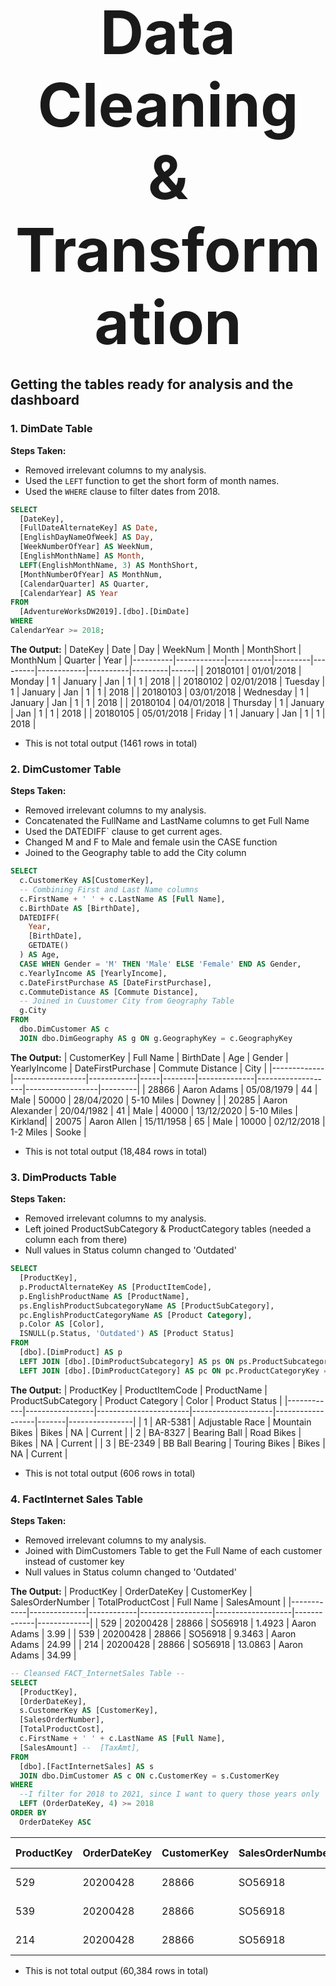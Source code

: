 <p align="center">
  <b><span style="font-size: 96px;">Data Cleaning & Transformation</span></b>
</p>

## Getting the tables ready for analysis and the dashboard

### 1. DimDate Table

**Steps Taken:**

- Removed irrelevant columns to my analysis.
- Used the `LEFT` function to get the short form of month names.
- Used the `WHERE` clause to filter dates from 2018.

```sql
SELECT
  [DateKey],
  [FullDateAlternateKey] AS Date,
  [EnglishDayNameOfWeek] AS Day,
  [WeekNumberOfYear] AS WeekNum,
  [EnglishMonthName] AS Month,
  LEFT(EnglishMonthName, 3) AS MonthShort,
  [MonthNumberOfYear] AS MonthNum,
  [CalendarQuarter] AS Quarter,
  [CalendarYear] AS Year
FROM
  [AdventureWorksDW2019].[dbo].[DimDate]
WHERE
CalendarYear >= 2018;
```

**The Output:**
| DateKey  | Date       | Day       | WeekNum | Month   | MonthShort | MonthNum | Quarter | Year |
|----------|------------|-----------|---------|---------|------------|----------|---------|------|
| 20180101 | 01/01/2018 | Monday    | 1       | January | Jan        | 1        | 1       | 2018 |
| 20180102 | 02/01/2018 | Tuesday   | 1       | January | Jan        | 1        | 1       | 2018 |
| 20180103 | 03/01/2018 | Wednesday | 1       | January | Jan        | 1        | 1       | 2018 |
| 20180104 | 04/01/2018 | Thursday  | 1       | January | Jan        | 1        | 1       | 2018 |
| 20180105 | 05/01/2018 | Friday    | 1       | January | Jan        | 1        | 1       | 2018 |
- This is not total output (1461 rows in total)

### 2. DimCustomer Table
**Steps Taken:**

- Removed irrelevant columns to my analysis.
- Concatenated the FullName and LastName columns to get Full Name
- Used the DATEDIFF` clause to get current ages.
- Changed M and F to Male and female usin the CASE function
- Joined to the Geography table to add the City column

```sql
SELECT 
  c.CustomerKey AS[CustomerKey], 
  -- Combining First and Last Name columns
  c.FirstName + ' ' + c.LastName AS [Full Name], 
  c.BirthDate AS [BirthDate], 
  DATEDIFF(
    Year, 
    [BirthDate], 
    GETDATE()
  ) AS Age, 
  CASE WHEN Gender = 'M' THEN 'Male' ELSE 'Female' END AS Gender, 
  c.YearlyIncome AS [YearlyIncome], 
  c.DateFirstPurchase AS [DateFirstPurchase], 
  c.CommuteDistance AS [Commute Distance], 
  -- Joined in Cuustomer City from Geography Table 
  g.City 
FROM 
  dbo.DimCustomer AS c 
  JOIN dbo.DimGeography AS g ON g.GeographyKey = c.GeographyKey
```

**The Output:**
| CustomerKey | Full Name        | BirthDate  | Age | Gender | YearlyIncome | DateFirstPurchase | Commute Distance | City    |
|-------------|------------------|------------|-----|--------|--------------|-------------------|------------------|---------|
| 28866       | Aaron Adams      | 05/08/1979 | 44  | Male   | 50000        | 28/04/2020        | 5-10 Miles       | Downey  |
| 20285       | Aaron Alexander  | 20/04/1982 | 41  | Male   | 40000        | 13/12/2020        | 5-10 Miles       | Kirkland|
| 20075       | Aaron Allen      | 15/11/1958 | 65  | Male   | 10000        | 02/12/2018        | 1-2 Miles        | Sooke   |

- This is not total output (18,484 rows in total)

### 3. DimProducts Table
**Steps Taken:**

- Removed irrelevant columns to my analysis.
- Left joined ProductSubCategory & ProductCategory tables (needed a column each from there)
- Null values in Status column changed to 'Outdated'

```sql
SELECT 
  [ProductKey], 
  p.ProductAlternateKey AS [ProductItemCode], 
  p.EnglishProductName AS [ProductName], 
  ps.EnglishProductSubcategoryName AS [ProductSubCategory], 
  pc.EnglishProductCategoryName AS [Product Category], 
  p.Color AS [Color], 
  ISNULL(p.Status, 'Outdated') AS [Product Status] 
FROM 
  [dbo].[DimProduct] AS p 
  LEFT JOIN [dbo].[DimProductSubcategory] AS ps ON ps.ProductSubcategoryKey = p.ProductKey 
  LEFT JOIN [dbo].[DimProductCategory] AS pc ON pc.ProductCategoryKey = ps.ProductCategoryKey
```

**The Output:**
| ProductKey | ProductItemCode | ProductName          | ProductSubCategory | Product Category | Color | Product Status |
|------------|-----------------|-----------------------|--------------------|------------------|-------|----------------|
| 1          | AR-5381         | Adjustable Race      | Mountain Bikes     | Bikes            | NA    | Current        |
| 2          | BA-8327         | Bearing Ball         | Road Bikes         | Bikes            | NA    | Current        |
| 3          | BE-2349         | BB Ball Bearing      | Touring Bikes      | Bikes            | NA    | Current        |

- This is not total output (606 rows in total)

### 4. FactInternet Sales Table
**Steps Taken:**

- Removed irrelevant columns to my analysis.
- Joined with DimCustomers Table to get the Full Name of each customer instead of customer key
- Null values in Status column changed to 'Outdated'

**The Output:**
| ProductKey | OrderDateKey | CustomerKey | SalesOrderNumber | TotalProductCost | Full Name    | SalesAmount |
|------------|--------------|------------|------------------|-------------------|-------------|-------------|
| 529        | 20200428     | 28866      | SO56918          | 1.4923            | Aaron Adams | 3.99        |
| 539        | 20200428     | 28866      | SO56918          | 9.3463            | Aaron Adams | 24.99       |
| 214        | 20200428     | 28866      | SO56918          | 13.0863           | Aaron Adams | 34.99       |

```sql
-- Cleansed FACT_InternetSales Table --
SELECT 
  [ProductKey], 
  [OrderDateKey],  
  s.CustomerKey AS [CustomerKey], 
  [SalesOrderNumber], 
  [TotalProductCost], 
  c.FirstName + ' ' + c.LastName AS [Full Name], 
  [SalesAmount] --  [TaxAmt], 
FROM 
  [dbo].[FactInternetSales] AS s 
  JOIN dbo.DimCustomer AS c ON c.CustomerKey = s.CustomerKey 
WHERE 
  --I filter for 2018 to 2021, since I want to query those years only
  LEFT (OrderDateKey, 4) >= 2018 
ORDER BY 
  OrderDateKey ASC
```

| ProductKey | OrderDateKey | CustomerKey | SalesOrderNumber | TotalProductCost | Full Name    | SalesAmount |
|------------|--------------|------------|------------------|-------------------|-------------|-------------|
| 529        | 20200428     | 28866      | SO56918          | 1.4923            | Aaron Adams | 3.99        |
| 539        | 20200428     | 28866      | SO56918          | 9.3463            | Aaron Adams | 24.99       |
| 214        | 20200428     | 28866      | SO56918          | 13.0863           | Aaron Adams | 34.99       |

- This is not total output (60,384 rows in total)
